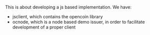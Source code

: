 This is about developing a js based implementation. We have:

- jsclient, which contains the opencoin library
- ocnode, which is a node based demo issuer, in order to 
  facilitate development of a proper client
